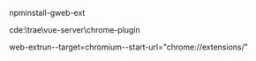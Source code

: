 

npminstall-gweb-ext

cde:\trae\vue-server\chrome-plugin

web-extrun--target=chromium--start-url="chrome://extensions/"
